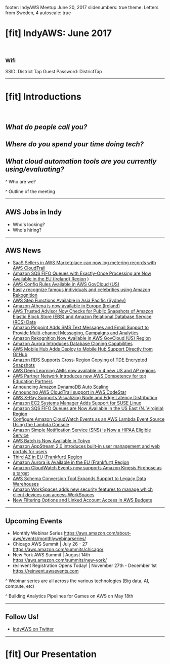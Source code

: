 footer: IndyAWS Meetup June 20, 2017
slidenumbers: true
theme: Letters from Sweden, 4
autoscale: true

# [fit] IndyAWS: June 2017

</br>

### Wifi
SSID: District Tap Guest
Password: DistrictTap

----

# [fit] Introductions

</br>

## __*What do people call you?*__

## _**Where do you spend your time doing tech?**_

## _**What cloud automation tools are you currently using/evaluating?**_

^ Who are we?

^ Outline of the meeting

----

## AWS Jobs in Indy

* Who's looking?
* Who's hiring?

----

## AWS News

* [SaaS Sellers in AWS Marketplace can now log metering records with AWS CloudTrail](https://aws.amazon.com/about-aws/whats-new/2017/06/saas-sellers-in-aws-marketplace-can-now-log-metering-records-with-aws-cloudtrail/)
* [Amazon SQS FIFO Queues with Exactly-Once Processing are Now Available in the EU (Ireland) Region](https://aws.amazon.com/about-aws/whats-new/2017/06/amazon-sqs-fifo-queues-with-exactly-once-processing-are-now-available-in-the-eu-ireland-region/)
)
* [AWS Config Rules Available in AWS GovCloud (US)](https://aws.amazon.com/about-aws/whats-new/2017/06/aws-config-rules-available-in-aws-govcloud-us/)
* [Easily recognize famous individuals and celebrities using Amazon Rekognition](https://aws.amazon.com/about-aws/whats-new/2017/06/easily-recognize-famous-individuals-and-celebrities-using-amazon-rekognition/)
* [AWS Step Functions Available in Asia Pacific (Sydney)](https://aws.amazon.com/about-aws/whats-new/2017/06/aws-step-functions-available-in-asia-pacific-sydney/)
* [Amazon Athena is now available in Europe (Ireland)](https://aws.amazon.com/about-aws/whats-new/2017/06/amazon-athena-is-now-available-in-europe-ireland/)
* [AWS Trusted Advisor Now Checks for Public Snapshots of Amazon Elastic Block Store (EBS) and Amazon Relational Database Service (RDS) Data](https://aws.amazon.com/about-aws/whats-new/2017/06/aws-trusted-advisor-now-checks-for-public-snapshots-of-amazon-elastic-block-store-ebs-and-amazon-relational-database-service-rds-data/)
* [Amazon Pinpoint Adds SMS Text Messages and Email Support to Provide Multi-channel Messaging, Campaigns and Analytics](https://aws.amazon.com/about-aws/whats-new/2017/06/amazon-pinpoint-adds-sms-text-messages-and-email-support-to-provide-multi-channel-messaging-campaigns-and-analytics/)
* [Amazon Rekognition Now Available in AWS GovCloud (US) Region](https://aws.amazon.com/about-aws/whats-new/2017/06/amazon-rekognition-now-available-in-aws-govcloud--us--region/)
* [Amazon Aurora Introduces Database Cloning Capabilities](https://aws.amazon.com/about-aws/whats-new/2017/06/amazon-aurora-introduces-database-cloning-capabilities/)
* [AWS Mobile Hub Adds Deploy to Mobile Hub Support Directly from GitHub](https://aws.amazon.com/about-aws/whats-new/2017/06/mobile-hub-adds-deploy-to-mobile-hub-support-directly-from-github/)
* [Amazon RDS Supports Cross-Region Copying of TDE Encrypted Snapshots](https://aws.amazon.com/about-aws/whats-new/2017/06/amazon-rds-supports-cross-region-copying-of-tde-snapshots/)
* [AWS Deep Learning AMIs now available in 4 new US and AP regions](https://aws.amazon.com/about-aws/whats-new/2017/06/aws-deep-learning-amis-now-available-in-4-new-us-and-ap-regions/)
* [AWS Partner Network Introduces new AWS Competency for top Education Partners](https://aws.amazon.com/about-aws/whats-new/2017/06/aws-partner-network-introduces-new-aws-competency-for-top-education-partners/)
* [Announcing Amazon DynamoDB Auto Scaling](https://aws.amazon.com/about-aws/whats-new/2017/06/announcing-amazon-dynamodb-auto-scaling/)
* [Announcing AWS CloudTrail support in AWS CodeStar](https://aws.amazon.com/about-aws/whats-new/2017/06/announcing-aws-cloudtrail-support-in-aws-codestar/)
* [AWS X-Ray Supports Visualizing Node and Edge Latency Distribution](https://aws.amazon.com/about-aws/whats-new/2017/06/x-ray-supports-visualizing-node-and-edge-latency-distribution/)
* [Amazon EC2 Systems Manager Adds Support for SUSE Linux](https://aws.amazon.com/about-aws/whats-new/2017/06/amazon-ec2-systems-manager-adds-support-for-suse-linux/)
* [Amazon SQS FIFO Queues are Now Available in the US East (N. Virginia) Region](https://aws.amazon.com/about-aws/whats-new/2017/06/amazon-sqs-fifo-queues-are-now-available-in-the-us-east-n-virginia-region/)
* [Configure Amazon CloudWatch Events as an AWS Lambda Event Source Using the Lambda Console](https://aws.amazon.com/about-aws/whats-new/2017/06/configure-amazon-cloudwatch-events-as-an-aws-lambda-event-source/)
* [Amazon Simple Notification Service (SNS) is Now a HIPAA Eligible Service](https://aws.amazon.com/about-aws/whats-new/2017/06/amazon-simple-notification-service-sns-is-now-a-hipaa-eligible-service/)
* [AWS Batch is Now Available in Tokyo](https://aws.amazon.com/about-aws/whats-new/2017/06/aws-batch-is-now-available-in-tokyo/)
* [Amazon AppStream 2.0 introduces built-in user management and web portals for users](https://aws.amazon.com/about-aws/whats-new/2017/06/amazon-appstream-2-0-introduces-built-in-user-management-and-web-portals-for-users/)
* [Third AZ in EU (Frankfurt) Region](https://aws.amazon.com/about-aws/whats-new/2017/06/third-az-in-eu-frankfurt-region/)
* [Amazon Aurora is Available in the EU (Frankfurt) Region](https://aws.amazon.com/about-aws/whats-new/2017/06/amazon-aurora-is-available-in-the-eu--frankfurt--region/)
* [Amazon CloudWatch Events now supports Amazon Kinesis Firehose as a target](https://aws.amazon.com/about-aws/whats-new/2017/06/cloudwatch-events-now-supports-amazon-kinesis-firehose/)
* [AWS Schema Conversion Tool Expands Support to Legacy Data Warehouses](https://aws.amazon.com/about-aws/whats-new/2017/06/aws-schema-conversion-tool-expands-support-to-legacy-dw/)
* [Amazon WorkSpaces adds new security features to manage which client devices can access WorkSpaces](https://aws.amazon.com/about-aws/whats-new/2017/06/amazon-workspaces-adds-new-security-features-to-manage-which-cli/)
* [New Filtering Options and Linked Account Access in AWS Budgets](https://aws.amazon.com/about-aws/whats-new/2017/06/new-filtering-options-and-linked-account-access-in-aws-budgets/)

----

## Upcoming Events

* Monthly Webinar Series <https://aws.amazon.com/about-aws/events/monthlywebinarseries/>
* Chicago AWS Summit | July 26 - 27  <https://aws.amazon.com/summits/chicago/>
* New York AWS Summit | August 14th  <https://aws.amazon.com/summits/new-york/>
* re:Invent Registration Opens Today! | November 27th - December 1st <https://reinvent.awsevents.com>

^ Webinar series are all across the various technologies (Big data, AI, compute, etc)

^ Building Analytics Pipelines for Games on AWS on May 18th

----

## Follow Us!

* [IndyAWS on Twitter](http://twitter.com/indyaws)

---

# [fit] Our Presentation

